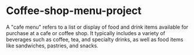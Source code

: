 # Coffee-shop-menu-project
A "cafe menu" refers to a list or display of food and drink items available for purchase at a cafe or coffee shop. It typically includes a variety of beverages such as coffee, tea, and specialty drinks, as well as food items like sandwiches, pastries, and snacks.
